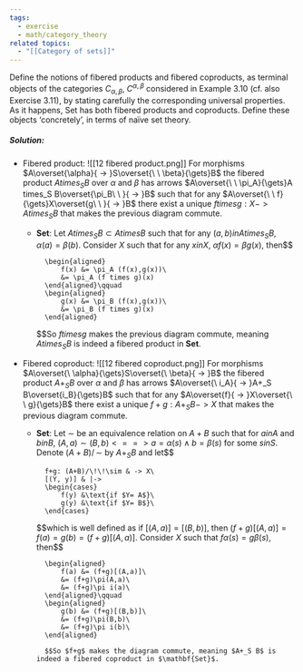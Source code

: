 ```yaml
---
tags:
  - exercise
  - math/category_theory
related topics:
  - "[[Category of sets]]"
---
```

Define the notions of fibered products and fibered coproducts, as terminal objects of the categories $C_{α,β}$, $C^{α,β}$ considered in Example 3.10 (cf. also Exercise 3.11), by stating carefully the corresponding universal properties. As it happens, Set has both fibered products and coproducts. Define these objects ‘concretely’, in terms of naïve set theory.
##### Solution:
- Fibered product:
	![[12 fibered product.png]]
	For morphisms $A\overset{\alpha}{ -> }S\overset{\ \ \beta}{\gets}B$ the fibered product $A times_S B$ over $\alpha$ and $\beta$ has arrows $A\overset{\ \ \pi_A}{\gets}A times_S B\overset{\pi_B\ \ }{ -> }B$ such that for any $A\overset{\ \ f}{\gets}X\overset{g\ \ }{ -> }B$ there exist a unique $f times g:X -> A times_S B$ that makes the previous diagram commute.
	- $\mathbf{Set}$:
		Let $A times_S B \subset A times B$ such that for any $(a,b) in A times_S B$, $\alpha(a)=\beta(b)$. Consider $X$ such that for any $x in X$, $\alpha f (x)=\beta g(x)$, then$$
		
			\begin{aligned}
				f(x) &= \pi_A (f(x),g(x))\
				&= \pi_A (f times g)(x)
			\end{aligned}\qquad
			\begin{aligned}
				g(x) &= \pi_B (f(x),g(x))\
				&= \pi_B (f times g)(x)
			\end{aligned}
		
		$$So $f times g$ makes the previous diagram commute, meaning $A times_S B$ is indeed a fibered product in $\mathbf{Set}$.
- Fibered coproduct:
	![[12 fibered coproduct.png]]
	For morphisms $A\overset{\ \alpha}{\gets}S\overset{\ \beta}{ -> }B$ the fibered product $A+_S B$ over $\alpha$ and $\beta$ has arrows $A\overset{\ i_A}{ -> }A+_S B\overset{i_B}{\gets}B$ such that for any $A\overset{f}{ -> }X\overset{\ \ g}{\gets}B$ there exist a unique $f+g:A+_S B -> X$ that makes the previous diagram commute.
	- $\mathbf{Set}$:
		Let $\sim$ be an equivalence relation on $A+B$ such that for $a in A$ and $b in B$, $(A,a)\sim (B,b) <==> a=\alpha(s) \land b=\beta(s)$ for some $s in S$. Denote $(A+B)/\!\!\sim$ by $A+_S B$ and let$$
		
			f+g: (A+B)/\!\!\sim & -> X\
			[(Y, y)] & |->  
			\begin{cases}
				f(y) &\text{if $Y= A$}\
				g(y) &\text{if $Y= B$}\
			\end{cases}
		$$which is well defined as if $[(A,a)]=[(B,b)]$, then $(f+g)[(A,a)]=f(a)=g(b)=(f+g)[(A,a)]$. Consider $X$ such that $f\alpha(s)= g\beta(s)$, then$$
		
			\begin{aligned}
				f(a) &= (f+g)[(A,a)]\
				&= (f+g)\pi(A,a)\
				&= (f+g)\pi i(a)\
			\end{aligned}\qquad
			\begin{aligned}
				g(b) &= (f+g)[(B,b)]\
				&= (f+g)\pi(B,b)\
				&= (f+g)\pi i(b)\
			\end{aligned}
		
			$$So $f+g$ makes the diagram commute, meaning $A+_S B$ is indeed a fibered coproduct in $\mathbf{Set}$.
